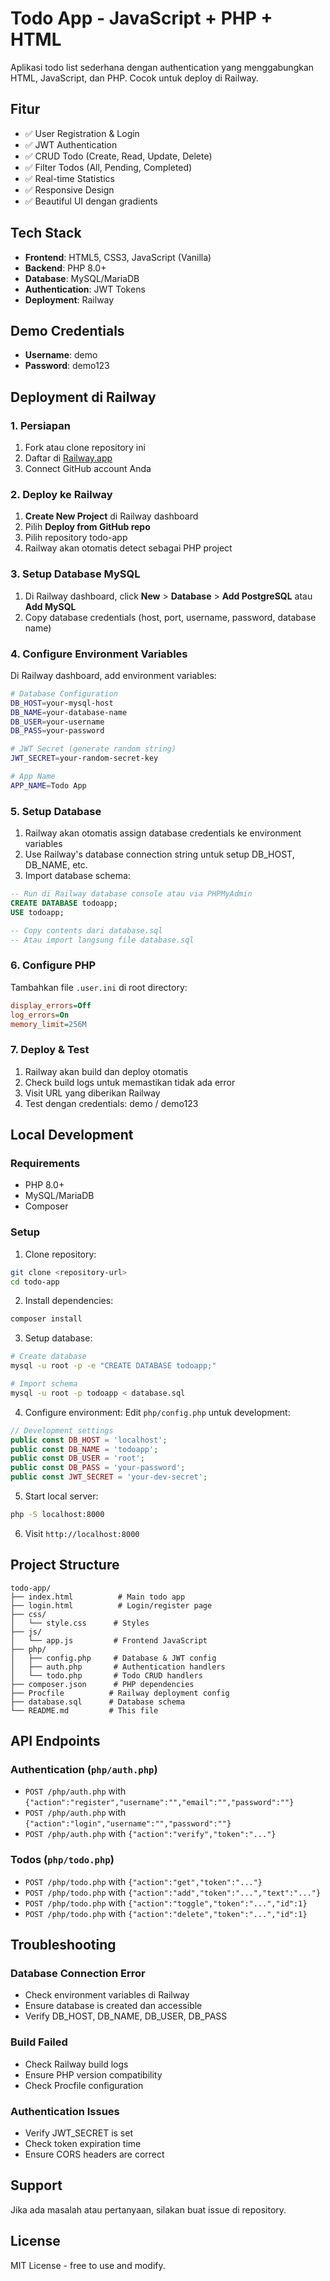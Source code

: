 # Todo App - JavaScript + PHP + HTML

Aplikasi todo list sederhana dengan authentication yang menggabungkan HTML, JavaScript, dan PHP. Cocok untuk deploy di Railway.

## Fitur

- ✅ User Registration & Login
- ✅ JWT Authentication
- ✅ CRUD Todo (Create, Read, Update, Delete)
- ✅ Filter Todos (All, Pending, Completed)
- ✅ Real-time Statistics
- ✅ Responsive Design
- ✅ Beautiful UI dengan gradients

## Tech Stack

- **Frontend**: HTML5, CSS3, JavaScript (Vanilla)
- **Backend**: PHP 8.0+
- **Database**: MySQL/MariaDB
- **Authentication**: JWT Tokens
- **Deployment**: Railway

## Demo Credentials

- **Username**: demo
- **Password**: demo123

## Deployment di Railway

### 1. Persiapan

1. Fork atau clone repository ini
2. Daftar di [Railway.app](https://railway.app)
3. Connect GitHub account Anda

### 2. Deploy ke Railway

1. **Create New Project** di Railway dashboard
2. Pilih **Deploy from GitHub repo**
3. Pilih repository todo-app
4. Railway akan otomatis detect sebagai PHP project

### 3. Setup Database MySQL

1. Di Railway dashboard, click **New** > **Database** > **Add PostgreSQL** atau **Add MySQL**
2. Copy database credentials (host, port, username, password, database name)

### 4. Configure Environment Variables

Di Railway dashboard, add environment variables:

```bash
# Database Configuration
DB_HOST=your-mysql-host
DB_NAME=your-database-name
DB_USER=your-username
DB_PASS=your-password

# JWT Secret (generate random string)
JWT_SECRET=your-random-secret-key

# App Name
APP_NAME=Todo App
```

### 5. Setup Database

1. Railway akan otomatis assign database credentials ke environment variables
2. Use Railway's database connection string untuk setup DB_HOST, DB_NAME, etc.
3. Import database schema:

```sql
-- Run di Railway database console atau via PHPMyAdmin
CREATE DATABASE todoapp;
USE todoapp;

-- Copy contents dari database.sql
-- Atau import langsung file database.sql
```

### 6. Configure PHP

Tambahkan file `.user.ini` di root directory:

```ini
display_errors=Off
log_errors=On
memory_limit=256M
```

### 7. Deploy & Test

1. Railway akan build dan deploy otomatis
2. Check build logs untuk memastikan tidak ada error
3. Visit URL yang diberikan Railway
4. Test dengan credentials: demo / demo123

## Local Development

### Requirements

- PHP 8.0+
- MySQL/MariaDB
- Composer

### Setup

1. Clone repository:
```bash
git clone <repository-url>
cd todo-app
```

2. Install dependencies:
```bash
composer install
```

3. Setup database:
```bash
# Create database
mysql -u root -p -e "CREATE DATABASE todoapp;"

# Import schema
mysql -u root -p todoapp < database.sql
```

4. Configure environment:
Edit `php/config.php` untuk development:

```php
// Development settings
public const DB_HOST = 'localhost';
public const DB_NAME = 'todoapp';
public const DB_USER = 'root';
public const DB_PASS = 'your-password';
public const JWT_SECRET = 'your-dev-secret';
```

5. Start local server:
```bash
php -S localhost:8000
```

6. Visit `http://localhost:8000`

## Project Structure

```
todo-app/
├── index.html          # Main todo app
├── login.html          # Login/register page
├── css/
│   └── style.css      # Styles
├── js/
│   └── app.js         # Frontend JavaScript
├── php/
│   ├── config.php     # Database & JWT config
│   ├── auth.php       # Authentication handlers
│   └── todo.php       # Todo CRUD handlers
├── composer.json      # PHP dependencies
├── Procfile          # Railway deployment config
├── database.sql      # Database schema
└── README.md         # This file
```

## API Endpoints

### Authentication (`php/auth.php`)

- `POST /php/auth.php` with `{"action":"register","username":"","email":"","password":""}`
- `POST /php/auth.php` with `{"action":"login","username":"","password":""}`
- `POST /php/auth.php` with `{"action":"verify","token":"..."}`

### Todos (`php/todo.php`)

- `POST /php/todo.php` with `{"action":"get","token":"..."}`
- `POST /php/todo.php` with `{"action":"add","token":"...","text":"..."}`
- `POST /php/todo.php` with `{"action":"toggle","token":"...","id":1}`
- `POST /php/todo.php` with `{"action":"delete","token":"...","id":1}`

## Troubleshooting

### Database Connection Error
- Check environment variables di Railway
- Ensure database is created dan accessible
- Verify DB_HOST, DB_NAME, DB_USER, DB_PASS

### Build Failed
- Check Railway build logs
- Ensure PHP version compatibility
- Check Procfile configuration

### Authentication Issues
- Verify JWT_SECRET is set
- Check token expiration time
- Ensure CORS headers are correct

## Support

Jika ada masalah atau pertanyaan, silakan buat issue di repository.

## License

MIT License - free to use and modify.